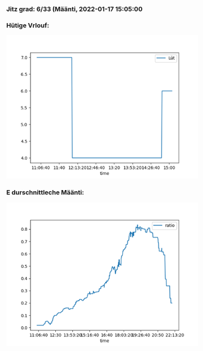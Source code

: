 ### Jitz grad: 6/33 (Määnti, 2022-01-17 15:05:00

### Hütige Vrlouf:
![Graph](Today.png)

### E durschnittleche Määnti:
![Graph](Määnti.png)